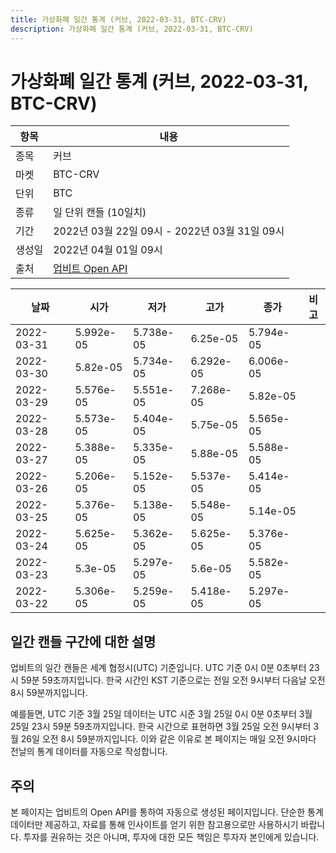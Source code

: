 ```yaml
---
title: 가상화폐 일간 통계 (커브, 2022-03-31, BTC-CRV)
description: 가상화폐 일간 통계 (커브, 2022-03-31, BTC-CRV)
---
```



가상화폐 일간 통계 (커브, 2022-03-31, BTC-CRV)
===

|항목|내용|
|--|--|
|종목|커브|
|마켓|BTC-CRV|
|단위|BTC|
|종류|일 단위 캔들 (10일치)|
|기간|2022년 03월 22일 09시 - 2022년 03월 31일 09시|
|생성일|2022년 04월 01일 09시|
|출처|[업비트 Open API](https://docs.upbit.com)|


|날짜|시가|저가|고가|종가|비고|
|--|--|--|--|--|--|
|2022-03-31|5.992e-05|5.738e-05|6.25e-05|5.794e-05|    |
|2022-03-30|5.82e-05|5.734e-05|6.292e-05|6.006e-05|    |
|2022-03-29|5.576e-05|5.551e-05|7.268e-05|5.82e-05|    |
|2022-03-28|5.573e-05|5.404e-05|5.75e-05|5.565e-05|    |
|2022-03-27|5.388e-05|5.335e-05|5.88e-05|5.588e-05|    |
|2022-03-26|5.206e-05|5.152e-05|5.537e-05|5.414e-05|    |
|2022-03-25|5.376e-05|5.138e-05|5.548e-05|5.14e-05|    |
|2022-03-24|5.625e-05|5.362e-05|5.625e-05|5.376e-05|    |
|2022-03-23|5.3e-05|5.297e-05|5.6e-05|5.582e-05|    |
|2022-03-22|5.306e-05|5.259e-05|5.418e-05|5.297e-05|    |


일간 캔들 구간에 대한 설명
---


업비트의 일간 캔들은 세계 협정시(UTC) 기준입니다. 
UTC 기준 0시 0분 0초부터 23시 59분 59초까지입니다. 
한국 시간인 KST 기준으로는 전일 오전 9시부터 다음날 오전 8시 59분까지입니다. 


예를들면, UTC 기준 3월 25일 데이터는 UTC 시준 3월 25일 0시 0분 0초부터 3월 25일 23시 59분 59초까지입니다. 
한국 시간으로 표현하면 3월 25일 오전 9시부터 3월 26일 오전 8시 59분까지입니다. 
이와 같은 이유로 본 페이지는 매일 오전 9시마다 전날의 통계 데이터를 자동으로 작성합니다. 


주의
---


본 페이지는 업비트의 Open API를 통하여 자동으로 생성된 페이지입니다. 
단순한 통계 데이터만 제공하고, 자료를 통해 인사이트를 얻기 위한 참고용으로만 사용하시기 바랍니다. 
투자를 권유하는 것은 아니며, 투자에 대한 모든 책임은 투자자 본인에게 있습니다. 
